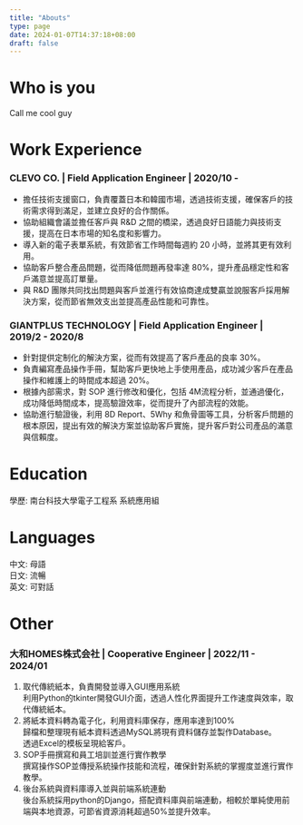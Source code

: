 ```yaml
---
title: "Abouts"
type: page
date: 2024-01-07T14:37:18+08:00
draft: false
---
```

# Who is you
Call me cool guy
# Work Experience

### CLEVO CO. | Field Application Engineer | 2020/10 - 
- 擔任技術支援窗口，負責覆蓋日本和韓國市場，透過技術支援，確保客戶的技術需求得到滿足，並建立良好的合作關係。  
- 協助組織會議並擔任客戶與 R&D 之間的橋梁，透過良好日語能力與技術支援，提高在日本市場的知名度和影響力。  
- 導入新的電子表單系統，有效節省工作時間每週約 20 小時，並將其更有效利用。  
- 協助客戶整合產品問題，從而降低問題再發率達 80%，提升產品穩定性和客戶滿意並提高訂單量。  
- 與 R&D 團隊共同找出問題與客戶並進行有效協商達成雙贏並說服客戶採用解決方案，從而節省無效支出並提高產品性能和可靠性。  
### GIANTPLUS TECHNOLOGY | Field Application Engineer | 2019/2 - 2020/8
- 針對提供定制化的解決方案，從而有效提高了客戶產品的良率 30%。  
- 負責編寫產品操作手冊，幫助客戶更快地上手使用產品，成功減少客戶在產品操作和維護上的時間成本超過 20%。  
- 根據內部需求，對 SOP 進行修改和優化，包括 4M流程分析，並通過優化，成功降低時間成本，提高驗證效率，從而提升了內部流程的效能。  
- 協助進行驗證後，利用 8D Report、5Why 和魚骨圖等工具，分析客戶問題的根本原因，提出有效的解決方案並協助客戶實施，提升客戶對公司產品的滿意與信賴度。  
# Education
學歷: 南台科技大學電子工程系 系統應用組
# Languages
中文: 母語  
日文: 流暢  
英文: 可對話   
# Other
### 大和HOMES株式会社 | Cooperative Engineer | 2022/11 - 2024/01
1. 取代傳統紙本，負責開發並導入GUI應用系統  
利用Python的tkinter開發GUI介面，透過人性化界面提升工作速度與效率，取代傳統紙本。
2. 將紙本資料轉為電子化，利用資料庫保存，應用率達到100%  
歸檔和整理現有紙本資料透過MySQL將現有資料儲存並製作Database。  
透過Excel的模板呈現給客戶。  
3. SOP手冊撰寫和員工培訓並進行實作教學  
撰寫操作SOP並傳授系統操作技能和流程，確保針對系統的掌握度並進行實作教學。
4. 後台系統與資料庫導入並與前端系統連動   
後台系統採用python的Django，搭配資料庫與前端連動，相較於單純使用前端與本地資源，可節省資源消耗超過50%並提升效率。